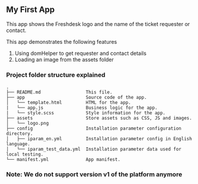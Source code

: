 ## My First App

This app shows the Freshdesk logo and the name of the ticket requester or contact.

This app demonstrates the following features
1. Using domHelper to get requester and contact details
2. Loading an image from the assets folder

### Project folder structure explained

    .
    ├── README.md                 This file.
    ├── app                       Source code of the app.
    │   └── template.html         HTML for the app.
    |   └── app.js                Business logic for the app.
    |   └── style.scss            Style information for the app.
    ├── assets                    Store assets such as CSS, JS and images.
    │   └── logo.png
    ├── config                    Installation parameter configuration directory.
    │   ├── iparam_en.yml         Installation parameter config in English language.
    │   └── iparam_test_data.yml  Installation parameter data used for local testing.
    └── manifest.yml              App manifest.

### Note: We do not support version v1 of the platform anymore